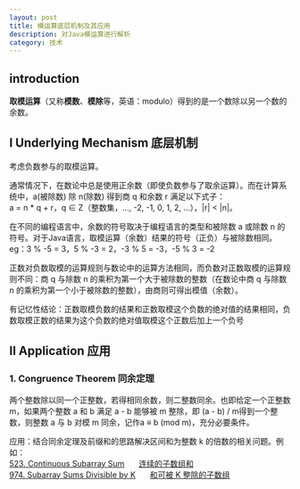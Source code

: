 ```yaml
---
layout: post
title: 模运算底层机制及其应用
description: 对Java模运算进行解析
category: 技术
---
```


## introduction 
**取模运算**（又称**模数**、**模除**等，英语：modulo）得到的是一个数除以另一个数的余数。

## Ⅰ Underlying Mechanism 底层机制
考虑负数参与的取模运算。

通常情况下，在数论中总是使用正余数（即使负数参与了取余运算）。而在计算系统中，a(被除数) 除 n(除数) 得到商 q 和余数 r 满足以下式子：  
a = n * q + r，q ∈ Z（整数集，..., -2, -1, 0, 1, 2, ...），|r| < |n|。

在不同的编程语言中，余数的符号取决于编程语言的类型和被除数 a 或除数 n 的符号。对于Java语言，取模运算（余数）结果的符号（正负）与被除数相同。  
eg：3 % -5 = 3，5 % -3 = 2，-3 % 5 = -3，-5 % 3 = -2

正数对负数取模的运算规则与数论中的运算方法相同，而负数对正数取模的运算规则不同：商 q 与除数 n 的乘积为第一个大于被除数的整数（在数论中商 q 与除数 n 的乘积为第一个小于被除数的整数），由商则可得出模值（余数）。

有记忆性结论：正数取模负数的结果和正数取模这个负数的绝对值的结果相同，负数取模正数的结果为这个负数的绝对值取模这个正数后加上一个负号

## Ⅱ Application 应用

### 1. Congruence Theorem 同余定理

两个整数除以同一个正整数，若得相同余数，则二整数同余。也即给定一个正整数 m，如果两个整数 a 和 b 满足 a - b 能够被 m 整除，即 (a - b) / m得到一个整数，则整数 a 与 b 对模 m 同余，记作a ≡ b (mod m)，充分必要条件。

应用：结合同余定理及前缀和的思路解决区间和为整数 k 的倍数的相关问题。例如：  
[523. Continuous Subarray Sum](https://leetcode-cn.com/problems/continuous-subarray-sum/)ㅤㅤ[连续的子数组和](https://yujie2020.github.io/2021-04-06-array-and-string-algorithm.html)  
[974. Subarray Sums Divisible by K](https://leetcode-cn.com/problems/subarray-sums-divisible-by-k/)ㅤㅤ[和可被 K 整除的子数组](https://yujie2020.github.io/2021-04-06-array-and-string-algorithm.html)